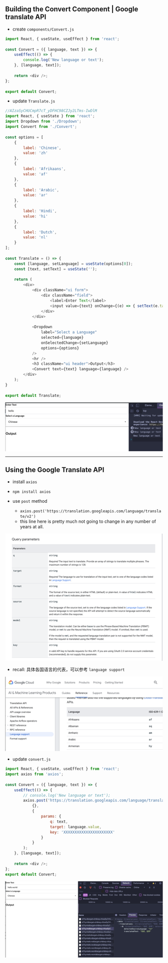 ## Building the Convert Component | Google translate API

- create `components/Convert.js`

```js
import React, { useState, useEffect } from 'react';

const Convert = ({ language, text }) => {
    useEffect(() => {
        console.log('New language or text');
    }, [language, text]);

    return <div />;
};

export default Convert;
```

- update `Translate.js`

```js
//AIzaSyCHUCmpR7cT_yDFHC98CZJy2LTms-IwDlM
import React, { useState } from 'react';
import Dropdown from './Dropdown';
import Convert from './Convert';

const options = [
    {
        label: 'Chinese',
        value: 'zh'
    },
    {
        label: 'Afrikaans',
        value: 'af'
    },
    {
        label: 'Arabic',
        value: 'ar'
    },
    {
        label: 'Hindi',
        value: 'hi'
    },
    {
        label: 'Dutch',
        value: 'nl'
    }
];

const Translate = () => {
    const [language, setLanguage] = useState(options[0]);
    const [text, setText] = useState('');

    return (
        <div>
            <div className="ui form">
                <div className="field">
                    <label>Enter Text</label>
                    <input value={text} onChange={(e) => { setText(e.target.value) }} />
                </div>
            </div>

            <Dropdown
                label="Select a Language"
                selected={language}
                onSelectedChange={setLanguage}
                options={options}
            />
            <hr />
            <h3 className="ui header">Output</h3>
            <Convert text={text} language={language} />
        </div>
    );
}

export default Translate;
```

![](img/2020-08-02-17-15-22.png)

---

## Using the Google Translate API

- install `axios`

- `npm install axios`

- use `post` method
  - `axios.post('https://translation.googleapis.com/language/translate/v2') ` 
  - this line here is pretty much not going to change in any number of years at all.


![](img/2020-08-02-18-32-22.png)

- recall: 具体各国语言的代表，可以参考 `language support`

![](img/2020-08-02-20-27-42.png)


- update `convert.js`

```js
import React, { useState, useEffect } from 'react';
import axios from 'axios';

const Convert = ({ language, text }) => {
    useEffect(() => {
        // console.log('New language or text');
        axios.post('https://translation.googleapis.com/language/translate/v2',
            {},
            {
                params: {
                    q: text,
                    target: language.value,
                    key: 'XXXXXXXXXXXXXXXXXXXXXX'
                }
            }
        );
    }, [language, text]);

    return <div />;
};
export default Convert;
```

![](img/2020-08-02-20-31-00.png)






